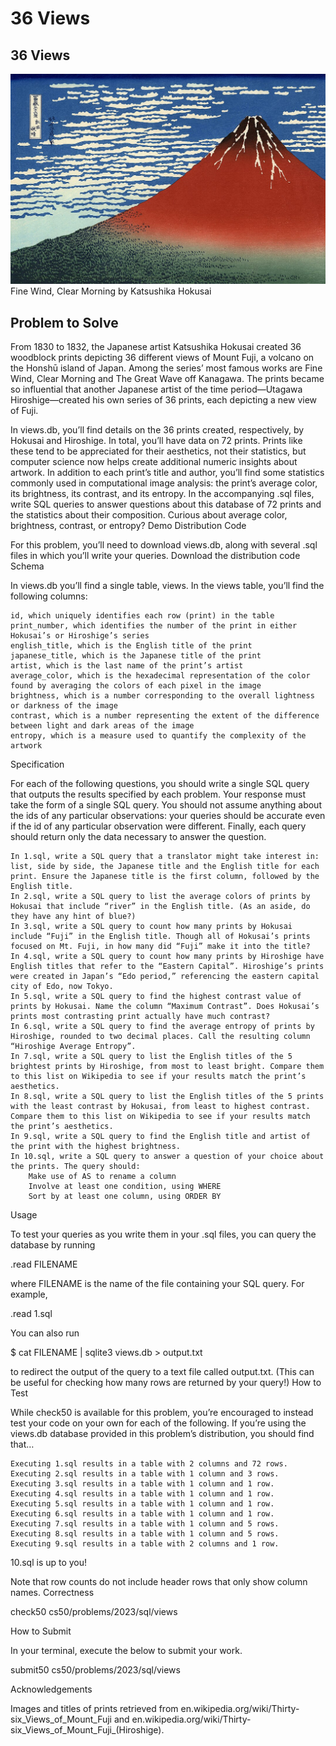 # 36 Views

## 36 Views

![Fine Wind, Clear Morning](./2.jpeg)
Fine Wind, Clear Morning by Katsushika Hokusai

## Problem to Solve

From 1830 to 1832, the Japanese artist Katsushika Hokusai created 36 woodblock prints depicting 36 different views of Mount Fuji, a volcano on the Honshū island of Japan. Among the series’ most famous works are Fine Wind, Clear Morning and The Great Wave off Kanagawa. The prints became so influential that another Japanese artist of the time period—Utagawa Hiroshige—created his own series of 36 prints, each depicting a new view of Fuji.

In views.db, you’ll find details on the 36 prints created, respectively, by Hokusai and Hiroshige. In total, you’ll have data on 72 prints. Prints like these tend to be appreciated for their aesthetics, not their statistics, but computer science now helps create additional numeric insights about artwork. In addition to each print’s title and author, you’ll find some statistics commonly used in computational image analysis: the print’s average color, its brightness, its contrast, and its entropy. In the accompanying .sql files, write SQL queries to answer questions about this database of 72 prints and the statistics about their composition.
Curious about average color, brightness, contrast, or entropy?
Demo
Distribution Code

For this problem, you’ll need to download views.db, along with several .sql files in which you’ll write your queries.
Download the distribution code
Schema

In views.db you’ll find a single table, views. In the views table, you’ll find the following columns:

    id, which uniquely identifies each row (print) in the table
    print_number, which identifies the number of the print in either Hokusai’s or Hiroshige’s series
    english_title, which is the English title of the print
    japanese_title, which is the Japanese title of the print
    artist, which is the last name of the print’s artist
    average_color, which is the hexadecimal representation of the color found by averaging the colors of each pixel in the image
    brightness, which is a number corresponding to the overall lightness or darkness of the image
    contrast, which is a number representing the extent of the difference between light and dark areas of the image
    entropy, which is a measure used to quantify the complexity of the artwork

Specification

For each of the following questions, you should write a single SQL query that outputs the results specified by each problem. Your response must take the form of a single SQL query. You should not assume anything about the ids of any particular observations: your queries should be accurate even if the id of any particular observation were different. Finally, each query should return only the data necessary to answer the question.

    In 1.sql, write a SQL query that a translator might take interest in: list, side by side, the Japanese title and the English title for each print. Ensure the Japanese title is the first column, followed by the English title.
    In 2.sql, write a SQL query to list the average colors of prints by Hokusai that include “river” in the English title. (As an aside, do they have any hint of blue?)
    In 3.sql, write a SQL query to count how many prints by Hokusai include “Fuji” in the English title. Though all of Hokusai’s prints focused on Mt. Fuji, in how many did “Fuji” make it into the title?
    In 4.sql, write a SQL query to count how many prints by Hiroshige have English titles that refer to the “Eastern Capital”. Hiroshige’s prints were created in Japan’s “Edo period,” referencing the eastern capital city of Edo, now Tokyo.
    In 5.sql, write a SQL query to find the highest contrast value of prints by Hokusai. Name the column “Maximum Contrast”. Does Hokusai’s prints most contrasting print actually have much contrast?
    In 6.sql, write a SQL query to find the average entropy of prints by Hiroshige, rounded to two decimal places. Call the resulting column “Hiroshige Average Entropy”.
    In 7.sql, write a SQL query to list the English titles of the 5 brightest prints by Hiroshige, from most to least bright. Compare them to this list on Wikipedia to see if your results match the print’s aesthetics.
    In 8.sql, write a SQL query to list the English titles of the 5 prints with the least contrast by Hokusai, from least to highest contrast. Compare them to this list on Wikipedia to see if your results match the print’s aesthetics.
    In 9.sql, write a SQL query to find the English title and artist of the print with the highest brightness.
    In 10.sql, write a SQL query to answer a question of your choice about the prints. The query should:
        Make use of AS to rename a column
        Involve at least one condition, using WHERE
        Sort by at least one column, using ORDER BY

Usage

To test your queries as you write them in your .sql files, you can query the database by running

.read FILENAME

where FILENAME is the name of the file containing your SQL query. For example,

.read 1.sql

You can also run

$ cat FILENAME | sqlite3 views.db > output.txt

to redirect the output of the query to a text file called output.txt. (This can be useful for checking how many rows are returned by your query!)
How to Test

While check50 is available for this problem, you’re encouraged to instead test your code on your own for each of the following. If you’re using the views.db database provided in this problem’s distribution, you should find that…

    Executing 1.sql results in a table with 2 columns and 72 rows.
    Executing 2.sql results in a table with 1 column and 3 rows.
    Executing 3.sql results in a table with 1 column and 1 row.
    Executing 4.sql results in a table with 1 column and 1 row.
    Executing 5.sql results in a table with 1 column and 1 row.
    Executing 6.sql results in a table with 1 column and 1 row.
    Executing 7.sql results in a table with 1 column and 5 rows.
    Executing 8.sql results in a table with 1 column and 5 rows.
    Executing 9.sql results in a table with 2 columns and 1 row.

10.sql is up to you!

Note that row counts do not include header rows that only show column names.
Correctness

check50 cs50/problems/2023/sql/views

How to Submit

In your terminal, execute the below to submit your work.

submit50 cs50/problems/2023/sql/views

Acknowledgements

Images and titles of prints retrieved from en.wikipedia.org/wiki/Thirty-six_Views_of_Mount_Fuji and en.wikipedia.org/wiki/Thirty-six_Views_of_Mount_Fuji_(Hiroshige).
